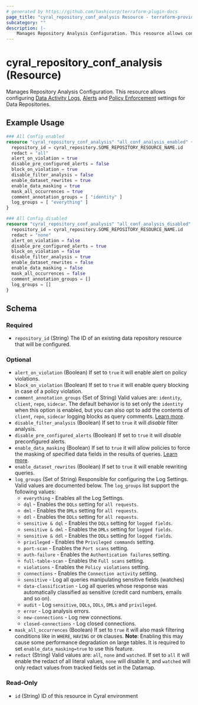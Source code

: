 ```yaml
---
# generated by https://github.com/hashicorp/terraform-plugin-docs
page_title: "cyral_repository_conf_analysis Resource - terraform-provider-cyral"
subcategory: ""
description: |-
    Manages Repository Analysis Configuration. This resource allows configuring Data Activity Logs https://cyral.com/docs/data-repos/config/#data-activity-logs, Alerts https://cyral.com/docs/data-repos/config/#alerts and Policy Enforcement https://cyral.com/docs/data-repos/config/#policy-enforcement settings for Data Repositories.
---
```


# cyral_repository_conf_analysis (Resource)

Manages Repository Analysis Configuration. This resource allows configuring [Data Activity Logs](https://cyral.com/docs/data-repos/config/#data-activity-logs), [Alerts](https://cyral.com/docs/data-repos/config/#alerts) and [Policy Enforcement](https://cyral.com/docs/data-repos/config/#policy-enforcement) settings for Data Repositories.

## Example Usage

```terraform
### All Config enabled
resource "cyral_repository_conf_analysis" "all_conf_analysis_enabled" {
  repository_id = cyral_repository.SOME_REPOSITORY_RESOURCE_NAME.id
  redact = "all"
  alert_on_violation = true
  disable_pre_configured_alerts = false
  block_on_violation = true
  disable_filter_analysis = false
  enable_dataset_rewrites = true
  enable_data_masking = true
  mask_all_occurrences = true
  comment_annotation_groups = [ "identity" ]
  log_groups = [ "everything" ]
}

### All Config disabled
resource "cyral_repository_conf_analysis" "all_conf_analysis_disabled" {
  repository_id = cyral_repository.SOME_REPOSITORY_RESOURCE_NAME.id
  redact = "none"
  alert_on_violation = false
  disable_pre_configured_alerts = true
  block_on_violation = false
  disable_filter_analysis = true
  enable_dataset_rewrites = false
  enable_data_masking = false
  mask_all_occurrences = false
  comment_annotation_groups = []
  log_groups = []
}
```

<!-- schema generated by tfplugindocs -->

## Schema

### Required

-   `repository_id` (String) The ID of an existing data repository resource that will be configured.

### Optional

-   `alert_on_violation` (Boolean) If set to `true` it will enable alert on policy violations.
-   `block_on_violation` (Boolean) If set to `true` it will enable query blocking in case of a policy violation.
-   `comment_annotation_groups` (Set of String) Valid values are: `identity`, `client`, `repo`, `sidecar`. The default behavior is to set only the `identity` when this option is enabled, but you can also opt to add the contents of `client`, `repo`, `sidecar` logging blocks as query comments. [Learn more](https://support.cyral.com/support/solutions/articles/44002218978).
-   `disable_filter_analysis` (Boolean) If set to `true` it will _disable_ filter analysis.
-   `disable_pre_configured_alerts` (Boolean) If set to `true` it will _disable_ preconfigured alerts.
-   `enable_data_masking` (Boolean) If set to `true` it will allow policies to force the masking of specified data fields in the results of queries. [Learn more](https://cyral.com/docs/using-cyral/masking/).
-   `enable_dataset_rewrites` (Boolean) If set to `true` it will enable rewriting queries.
-   `log_groups` (Set of String) Responsible for configuring the Log Settings. Valid values are documented below. The `log_groups` list support the following values:
    -   `everything` - Enables all the Log Settings.
    -   `dql` - Enables the `DQLs` setting for `all requests`.
    -   `dml` - Enables the `DMLs` setting for `all requests`.
    -   `ddl` - Enables the `DDLs` setting for `all requests`.
    -   `sensitive & dql` - Enables the `DQLs` setting for `logged fields`.
    -   `sensitive & dml` - Enables the `DMLs` setting for `logged fields`.
    -   `sensitive & ddl` - Enables the `DDLs` setting for `logged fields`.
    -   `privileged` - Enables the `Privileged commands` setting.
    -   `port-scan` - Enables the `Port scans` setting.
    -   `auth-failure` - Enables the `Authentication failures` setting.
    -   `full-table-scan` - Enables the `Full scans` setting.
    -   `violations` - Enables the `Policy violations` setting.
    -   `connections` - Enables the `Connection activity` setting.
    -   `sensitive` - Log all queries manipulating sensitive fields (watches)
    -   `data-classification` - Log all queries whose response was automatically classified as sensitive (credit card numbers, emails and so on).
    -   `audit` - Log `sensitive`, `DQLs`, `DDLs`, `DMLs` and `privileged`.
    -   `error` - Log analysis errors.
    -   `new-connections` - Log new connections.
    -   `closed-connections` - Log closed connections.
-   `mask_all_occurrences` (Boolean) If set to `true` it will also mask filtering conditions like in `WHERE`, `HAVING` or `ON` clauses. **Note**: Enabling this may cause some performance degradation on large tables. It is required to set `enable_data_masking=true` to use this feature.
-   `redact` (String) Valid values are: `all`, `none` and `watched`. If set to `all` it will enable the redact of all literal values, `none` will disable it, and `watched` will only redact values from tracked fields set in the Datamap.

### Read-Only

-   `id` (String) ID of this resource in Cyral environment
